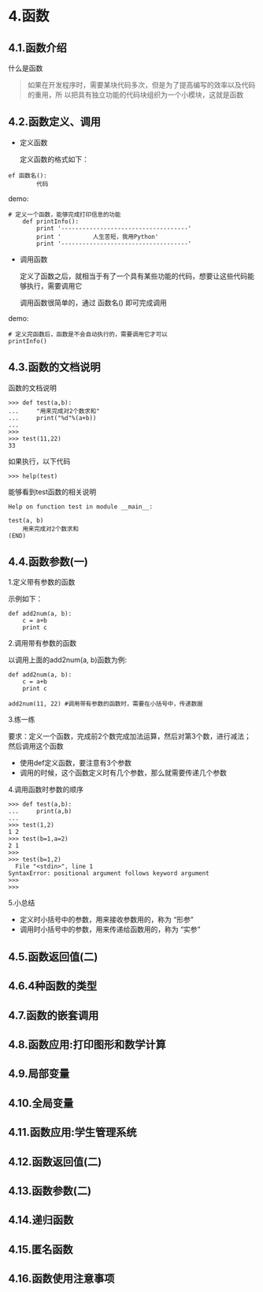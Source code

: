# 4.函数

## 4.1.函数介绍
什么是函数
> 如果在开发程序时，需要某块代码多次，但是为了提高编写的效率以及代码的重用，所 以把具有独立功能的代码块组织为一个小模块，这就是函数

## 4.2.函数定义、调用
- 定义函数
    
    定义函数的格式如下：

```
ef 函数名():
        代码
```
demo:

```
# 定义一个函数，能够完成打印信息的功能
    def printInfo():
        print '------------------------------------'
        print '         人生苦短，我用Python'
        print '------------------------------------'
```

- 调用函数

    定义了函数之后，就相当于有了一个具有某些功能的代码，想要让这些代码能够执行，需要调用它
    
    调用函数很简单的，通过 函数名() 即可完成调用

demo:

```
# 定义完函数后，函数是不会自动执行的，需要调用它才可以
printInfo()
```

## 4.3.函数的文档说明
函数的文档说明

```
>>> def test(a,b):
...     "用来完成对2个数求和"
...     print("%d"%(a+b))
... 
>>> 
>>> test(11,22)
33
```
如果执行，以下代码

```
>>> help(test)
```
能够看到test函数的相关说明

```
Help on function test in module __main__:

test(a, b)
    用来完成对2个数求和
(END)
```

## 4.4.函数参数(一)
1.定义带有参数的函数

示例如下：

```
def add2num(a, b):
    c = a+b
    print c
```

2.调用带有参数的函数

以调用上面的add2num(a, b)函数为例:

```
def add2num(a, b):
    c = a+b
    print c

add2num(11, 22) #调用带有参数的函数时，需要在小括号中，传递数据
```

3.练一练

要求：定义一个函数，完成前2个数完成加法运算，然后对第3个数，进行减法；然后调用这个函数
- 使用def定义函数，要注意有3个参数
- 调用的时候，这个函数定义时有几个参数，那么就需要传递几个参数

4.调用函数时参数的顺序

```
>>> def test(a,b):
...     print(a,b)
... 
>>> test(1,2)
1 2
>>> test(b=1,a=2)
2 1
>>> 
>>> test(b=1,2)
  File "<stdin>", line 1
SyntaxError: positional argument follows keyword argument
>>> 
>>>
```

5.小总结

- 定义时小括号中的参数，用来接收参数用的，称为 “形参”
- 调用时小括号中的参数，用来传递给函数用的，称为 “实参”


## 4.5.函数返回值(二)
## 4.6.4种函数的类型
## 4.7.函数的嵌套调用
## 4.8.函数应用:打印图形和数学计算
## 4.9.局部变量
## 4.10.全局变量
## 4.11.函数应用:学生管理系统
## 4.12.函数返回值(二)
## 4.13.函数参数(二)
## 4.14.递归函数
## 4.15.匿名函数
## 4.16.函数使用注意事项